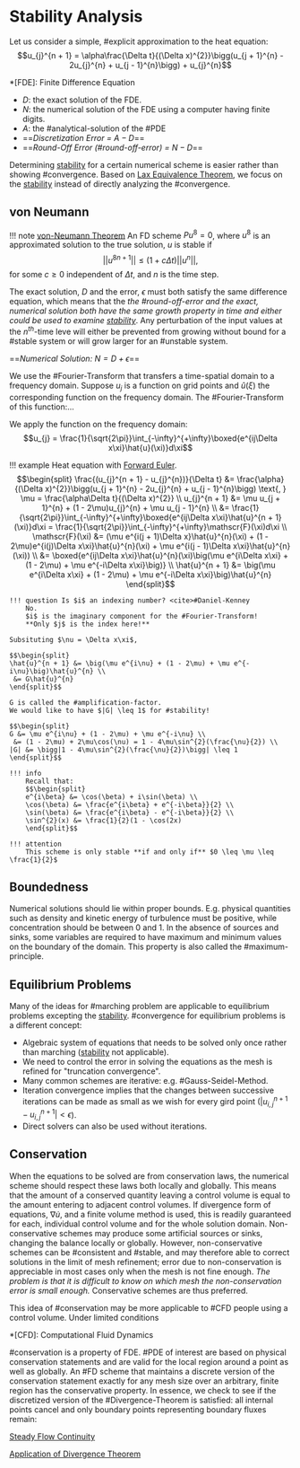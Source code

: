 # Stability Analysis

Let us consider a simple, #explicit approximation to the heat equation:
$$u_{j}^{n + 1} = \alpha\frac{\Delta t}{(\Delta x)^{2}}\bigg(u_{j + 1}^{n} - 2u_{j}^{n} + u_{j - 1}^{n}\bigg) + u_{j}^{n}$$

*[FDE]: Finite Difference Equation

- $D$: the exact solution of the FDE.
- $N$: the numerical solution of the FDE using a computer having finite digits.
- $A$: the #analytical-solution of the #PDE
- ==*Discretization Error = $A - D$*==
- ==*Round-Off Error (#round-off-error) = $N - D$*==

Determining [stability](stability.md) for a certain numerical scheme is easier rather than showing #convergence.
Based on [Lax Equivalence Theorem](lax-equivalence-theorem.md), we focus on the [stability](stability.md) instead of directly analyzing the #convergence.

## von Neumann
!!! note [von-Neumann Theorem](von-neumann-theorem.md)
    An FD scheme $Pu^{8} = 0$, where $u^{8}$ is an approximated solution to the true solution, $u$ is stable if $$||{u^{8}}^{n + 1}|| \leq (1 + c\Delta t)||u^{n}||\text{,}$$ for some $c \geq 0$ independent of $\Delta t$, and $n$ is the time step.

The exact solution, $D$ and the error, $\epsilon$ must both satisfy the same difference equation, which means that the *the #round-off-error and the exact, numerical solution both have the same growth property in time and either could be used to examine [stability](stability.md)*.
Any perturbation of the input values at the $n^{th}$-time leve will either be prevented from growing without bound for a #stable system or will grow larger for an #unstable system.

==*Numerical Solution: $N = D + \epsilon$*==

We use the #Fourier-Transform that transfers a time-spatial domain to a frequency domain.
Suppose $u_{j}$ is a function on grid points and $\hat{u}(\xi)$ the corresponding function on the frequency domain.
The #Fourier-Transform of this function:...

We apply the function on the frequency domain: $$u_{j} = \frac{1}{\sqrt{2\pi}}\int_{-\infty}^{+\infty}\boxed{e^{ij\Delta x\xi}\hat{u}(\xi)}d\xi$$

!!! example Heat equation with [Forward Euler](euler-method.md#forward).
    $$\begin{split}
    \frac{(u_{j}^{n + 1} - u_{j}^{n})}{\Delta t} &= \frac{\alpha}{(\Delta x)^{2}}\bigg(u_{j + 1}^{n} - 2u_{j}^{n} + u_{j - 1}^{n}\bigg) \text{, } \mu = \frac{\alpha\Delta t}{(\Delta x)^{2}} \\
    u_{j}^{n + 1} &= \mu u_{j + 1}^{n} + (1 - 2\mu)u_{j}^{n} + \mu u_{j - 1}^{n} \\
     &= \frac{1}{\sqrt{2\pi}}\int_{-\infty}^{+\infty}\boxed{e^{ij\Delta x\xi}\hat{u}^{n + 1}(\xi)}d\xi = \frac{1}{\sqrt{2\pi}}\int_{-\infty}^{+\infty}\mathscr{F}(\xi)d\xi \\
    \mathscr{F}(\xi) &= (\mu e^{i(j + 1)\Delta x}\hat{u}^{n}(\xi) + (1 - 2\mu)e^{i(j)\Delta x\xi}\hat{u}^{n}(\xi) + \mu e^{i(j - 1)\Delta x\xi}\hat{u}^{n}(\xi)) \\
     &= \boxed{e^{ij\Delta x\xi}\hat{u}^{n}(\xi)\big(\mu e^{i\Delta x\xi} + (1 - 2\mu) + \mu e^{-i\Delta x\xi}\big)} \\
    \hat{u}^{n + 1} &= \big(\mu e^{i\Delta x\xi} + (1 - 2\mu) + \mu e^{-i\Delta x\xi}\big)\hat{u}^{n}
    \end{split}$$

    !!! question Is $i$ an indexing number? <cite>#Daniel-Kenney
        No.
        $i$ is the imaginary component for the #Fourier-Transform!
        **Only $j$ is the index here!**

    Subsituting $\nu = \Delta x\xi$,

    $$\begin{split}
    \hat{u}^{n + 1} &= \big(\mu e^{i\nu} + (1 - 2\mu) + \mu e^{-i\nu}\big)\hat{u}^{n} \\
     &= G\hat{u}^{n}
    \end{split}$$

    G is called the #amplification-factor.
    We would like to have $|G| \leq 1$ for #stability!

    $$\begin{split}
    G &= \mu e^{i\nu} + (1 - 2\mu) + \mu e^{-i\nu} \\
     &= (1 - 2\mu) + 2\mu\cos(\nu) = 1 - 4\mu\sin^{2}(\frac{\nu}{2}) \\
    |G| &= \bigg|1 - 4\mu\sin^{2}(\frac{\nu}{2})\bigg| \leq 1
    \end{split}$$

    !!! info
        Recall that:
        $$\begin{split}
        e^{i\beta} &= \cos(\beta) + i\sin(\beta) \\
        \cos(\beta) &= \frac{e^{i\beta} + e^{-i\beta}}{2} \\
        \sin(\beta) &= \frac{e^{i\beta} - e^{-i\beta}}{2} \\
        \sin^{2}(x) &= \frac{1}{2}(1 - \cos(2x)
        \end{split}$$

    !!! attention
        This scheme is only stable **if and only if** $0 \leq \mu \leq \frac{1}{2}$



## Boundedness
Numerical solutions should lie within proper bounds.
E.g. physical quantities such as density and kinetic energy of turbulence must be positive, while concentration should be between $0$ and $1$.
In the absence of sources and sinks, some variables are required to have maximum and minimum values on the boundary of the domain.
This property is also called the #maximum-principle.



## Equilibrium Problems
Many of the ideas for #marching problem are applicable to equilibrium problems excepting the [stability](stability.md).
#convergence for equilibrium problems is a different concept:

- Algebraic system of equations that needs to be solved only once rather than marching ([stability](stability.md) not applicable).
- We need to control the error in solving the equations as the mesh is refined for "truncation convergence".
- Many common schemes are iterative: e.g. #Gauss-Seidel-Method.
- Iteration convergence implies that the changes between successive iterations can be made as small as we wish for every gird point ($|u_{i, j}^{n + 1} - u_{i, j}^{n+1}| < \epsilon$).
- Direct solvers can also be used without iterations.



## Conservation
When the equations to be solved are from conservation laws, the numerical scheme should respect these laws both locally and globally.
This means that the amount of a conserved quantity leaving a control volume is equal to the amount entering to adjacent control volumes.
If divergence form of equations, $\nabla\dot{u}$, and a finite volume method is used, this is readily guaranteed for each, individual control volume and for the whole solution domain.
Non-conservative schemes may produce some artificial sources or sinks, changing the balance locally or globally.
However, non-conservative schemes can be #consistent and #stable, and may therefore able to correct solutions in the limit of mesh refinement; error due to non-conservation is appreciable in most cases only when the mesh is not fine enough.
*The problem is that it is difficult to know on which mesh the non-conservation error is small enough.*
Conservative schemes are thus preferred.

This idea of #conservation may be more applicable to #CFD people using a control volume.
Under limited conditions

*[CFD]: Computational Fluid Dynamics

#conservation is a property of FDE.
#PDE of interest are based on physical conservation statements and are valid for the local region around a point as well as globally.
An #FD scheme that maintains a discrete version of the conservation statement exactly for any mesh size over an arbitrary, finite region has the conservative property.
In essence, we check to see if the discretized version of the #Divergence-Theorem is satisfied: all internal points cancel and only boundary points representing boundary fluxes remain:

[Steady Flow Continuity](steady-flow-continuity.md)

[Application of Divergence Theorem](application-of-divergence-theorem.md)